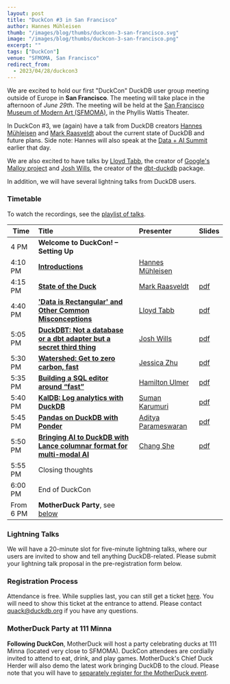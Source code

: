 ```yaml
---
layout: post
title: "DuckCon #3 in San Francisco"
author: Hannes Mühleisen
thumb: "/images/blog/thumbs/duckcon-3-san-francisco.svg"
image: "/images/blog/thumbs/duckcon-3-san-francisco.png"
excerpt: ""
tags: ["DuckCon"]
venue: "SFMOMA, San Francisco"
redirect_from:
  - 2023/04/28/duckcon3
---
```


We are excited to hold our first "DuckCon" DuckDB user group meeting outside of Europe in **San Francisco**. The meeting will take place in the afternoon of *June 29th*. The meeting will be held at the [San Francisco Museum of Modern Art (SFMOMA)](https://www.sfmoma.org), in the Phyllis Wattis Theater.

In DuckCon #3, we (again) have a talk from DuckDB creators [Hannes Mühleisen](https://hannes.muehleisen.org/) and [Mark Raasveldt](https://mytherin.github.io/) about the current state of DuckDB and future plans. Side note: Hannes will also speak at the [Data + AI Summit](https://www.databricks.com/dataaisummit/) earlier that day.

We are also excited to have talks by [Lloyd Tabb](https://twitter.com/lloydtabb), the creator of [Google's Malloy project](https://www.malloydata.dev) and [Josh Wills](https://github.com/jwills), the creator of the [dbt-duckdb](https://github.com/jwills/dbt-duckdb) package.

In addition, we will have several lightning talks from DuckDB users.

### Timetable

To watch the recordings, see the [playlist of talks](https://www.youtube.com/playlist?list=PLzIMXBizEZjhy6QG4Eqoe9k9NgBa-w67Y).

| Time      | Title                                                                                                   |Presenter                                                                       | Slides                                                                                                                    |
| --------- | :------------------------------------------------------------------------------------------------------ |:------------------------------------------------------------------------------ | :------------------------------------------------------------------------------------------------------------------------ |
| 4 PM      | **Welcome to DuckCon! – Setting Up**                                                                    |                                                                                |                                                                                                                           |
| 4:10 PM   | [**Introductions**](https://youtu.be/9p_sQfy8uuk)                                                       |[Hannes Mühleisen](https://hannes.muehleisen.org/)                              |                                                                                                                           |
| 4:15 PM   | [**State of the Duck**](https://youtu.be/LlkEnaOkzdk)                                                   |[Mark Raasveldt](https://mytherin.github.io/)                                   | [pdf](https://blobs.duckdb.org/events/duckcon3/mark-raasveldt-duckcon-state-of-the-duck.pdf)                              |
| 4:40 PM   | [**'Data is Rectangular' and Other Common Misconceptions**](https://youtu.be/zsvafrKvTTY)               |[Lloyd Tabb](https://twitter.com/lloydtabb)                                     | [pdf](https://blobs.duckdb.org/events/duckcon3/lloyd-tabb-malloy-data-is-rectangular-and-other-common-misconceptions.pdf) |
| 5:05 PM   | [**DuckDBT: Not a database or a dbt adapter but a secret third thing**](https://youtu.be/NQmOiEJ8fEs)   |[Josh Wills](https://github.com/jwills)                                         | [pdf](https://blobs.duckdb.org/events/duckcon3/josh-wills-duckdbt.pdf)                                                    |
| 5:30 PM   | [**Watershed: Get to zero carbon, fast**](https://youtu.be/DOkzlDp00vo)                                 |[Jessica Zhu](https://www.linkedin.com/in/jessicamzhu/)                         | [pdf](https://blobs.duckdb.org/events/duckcon3/jessica-zhu-watershed.pdf)                                                 |
| 5:35 PM   | [**Building a SQL editor around “fast”**](https://youtu.be/_iYWhe9hzyg)                                 |[Hamilton Ulmer](https://twitter.com/hamiltonulmer)                             | [pdf](https://blobs.duckdb.org/events/duckcon3/hamilton-ulmer-rill-data-building-a-sql-editor-around-fast.pdf)            |
| 5:40 PM   | [**KalDB: Log analytics with DuckDB**](https://youtu.be/lkzVmd6m39g)                                    |[Suman Karumuri](https://www.linkedin.com/in/mansu/)                            | [pdf](https://blobs.duckdb.org/events/duckcon3/suman-karumuri-kaldb-log-analytics-with-duckdb.pdf)                        |
| 5:45 PM   | [**Pandas on DuckDB with Ponder**](https://youtu.be/Nbiy6OOSHeU)                                         |[Aditya Parameswaran](https://www.linkedin.com/in/aditya-parameswaran-0714b63/) | [pdf](https://blobs.duckdb.org/events/duckcon3/aditya-parameswaran-ponder-pandas-on-duckdb-with-ponder.pdf)               |
| 5:50 PM   | [**Bringing AI to DuckDB with Lance columnar format for multi-modal AI**](https://youtu.be/72cXWvRZS6w) |[Chang She](https://twitter.com/changhiskhan)                                   | [pdf](https://blobs.duckdb.org/events/duckcon3/chang-she-lancedb-bringing-ai-to-duckdb-with-lance-columnar-format.pdf)    |
| 5:55 PM   | Closing thoughts                                                                                        |                                                                                |                                                                                                                           |
| 6:00 PM   | End of DuckCon                                                                                          |                                                                                |                                                                                                                           |
| From 6 PM | **MotherDuck Party**, see [below](#motherduck-party-at-111-minna)                                       |                                                                                |                                                                                                                           |

### Lightning Talks

We will have a 20-minute slot for five-minute lightning talks, where our users are invited to show and tell anything DuckDB-related. Please submit your lightning talk proposal in the pre-registration form below.

### Registration Process

Attendance is free. While supplies last, you can still get a ticket [here](http://www.eventbrite.com/e/618906505017/?discount=duckconpreregisteredlatebird). You will need to show this ticket at the entrance to attend. Please contact [quack@duckdb.org](mailto:quack@duckdb.org) if you have any questions.

### MotherDuck Party at 111 Minna

**Following DuckCon**, MotherDuck will host a party celebrating ducks at 111 Minna (located very close to SFMOMA). DuckCon attendees are cordially invited to attend to eat, drink, and play games. MotherDuck's Chief Duck Herder will also demo the latest work bringing DuckDB to the cloud. Please note that you will have to [separately register for the MotherDuck event](https://bit.ly/motherduck-party).


